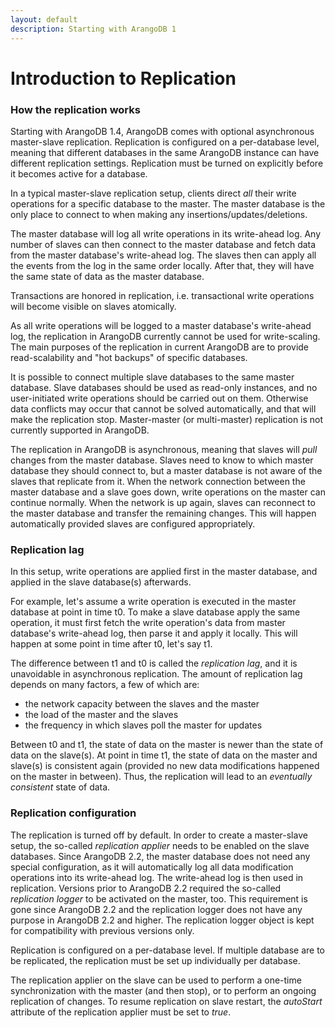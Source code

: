 ```yaml
---
layout: default
description: Starting with ArangoDB 1
---
```

Introduction to Replication
===========================

### How the replication works

Starting with ArangoDB 1.4, ArangoDB comes with optional asynchronous master-slave 
replication. Replication is configured on a per-database level, meaning that 
different databases in the same ArangoDB instance can have different replication
settings. Replication must be turned on explicitly before it becomes active for a
database.

In a typical master-slave replication setup, clients direct *all* their write 
operations for a specific database to the master. The master database is the only 
place to connect to when making any insertions/updates/deletions.

The master database will log all write operations in its write-ahead log.
Any number of slaves can then connect to the master database and fetch data from the
master database's write-ahead log. The slaves then can apply all the events from the log in 
the same order locally. After that, they will have the same state of data as the master
database.

Transactions are honored in replication, i.e. transactional write operations will 
become visible on slaves atomically.

As all write operations will be logged to a master database's write-ahead log, the 
replication in ArangoDB currently cannot be used for write-scaling. The main purposes 
of the replication in current ArangoDB are to provide read-scalability and "hot backups" 
of specific databases.

It is possible to connect multiple slave databases to the same master database. Slave
databases should be used as read-only instances, and no user-initiated write operations 
should be carried out on them. Otherwise data conflicts may occur that cannot be solved 
automatically, and that will make the replication stop. Master-master (or multi-master) 
replication is not currently supported in ArangoDB.

The replication in ArangoDB is asynchronous, meaning that slaves will *pull* changes 
from the master database. Slaves need to know to which master database they should 
connect to, but a master database is not aware of the slaves that replicate from it. 
When the network connection between the master database and a slave goes down, write 
operations on the master can continue normally. When the network is up again, slaves 
can reconnect to the master database and transfer the remaining changes. This will 
happen automatically provided slaves are configured appropriately.


### Replication lag

In this setup, write operations are applied first in the master database, and applied 
in the slave database(s) afterwards. 

For example, let's assume a write operation is executed in the master database 
at point in time t0. To make a slave database apply the same operation, it must first 
fetch the write operation's data from master database's write-ahead log, then parse it and 
apply it locally. This will happen at some point in time after t0, let's say t1. 

The difference between t1 and t0 is called the *replication lag*, and it is unavoidable 
in asynchronous replication. The amount of replication lag depends on many factors, a 
few of which are:

* the network capacity between the slaves and the master
* the load of the master and the slaves
* the frequency in which slaves poll the master for updates

Between t0 and t1, the state of data on the master is newer than the state of data
on the slave(s). At point in time t1, the state of data on the master and slave(s)
is consistent again (provided no new data modifications happened on the master in
between). Thus, the replication will lead to an *eventually consistent* state of data.

### Replication configuration

The replication is turned off by default. In order to create a master-slave setup,
the so-called *replication applier* needs to be enabled on the slave databases.
Since ArangoDB 2.2, the master database does not need any special configuration, as
it will automatically log all data modification operations into its write-ahead log.
The write-ahead log is then used in replication. Versions prior to ArangoDB 2.2
required the so-called *replication logger* to be activated on the master, too. This
requirement is gone since ArangoDB 2.2 and the replication logger does not have any 
purpose in ArangoDB 2.2 and higher. The replication logger object is kept for compatibility 
with previous versions only.

Replication is configured on a per-database level. If multiple database are to be 
replicated, the replication must be set up individually per database.

The replication applier on the slave can be used to perform a one-time synchronization
with the master (and then stop), or to perform an ongoing replication of changes. To
resume replication on slave restart, the *autoStart* attribute of the replication 
applier must be set to *true*. 


